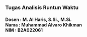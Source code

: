 <h3><b>Tugas Analisis Runtun Waktu</b></h3>

<p><h4><b>Dosen  :</b> M. Al Haris, S.Si., M.Si. <br>
<b>Nama  :</b> Muhammad Alvaro Khikman <br>
<b>NIM  :</b> B2A022061</h4></p>
